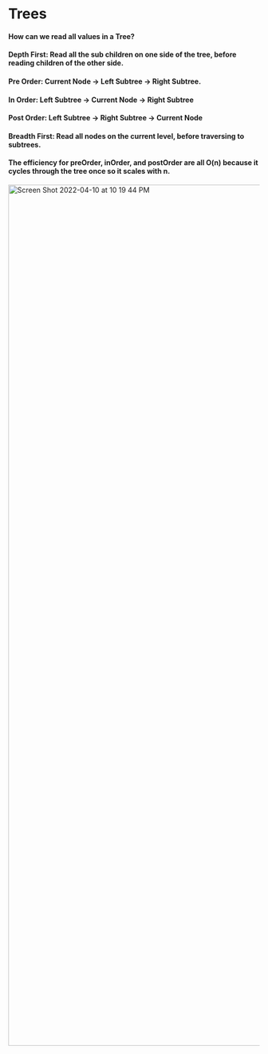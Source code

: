 # Trees

#### How can we read all values in a Tree?

#### Depth First: Read all the sub children on one side of the tree, before reading children of the other side.

#### Pre Order: Current Node -> Left Subtree -> Right Subtree.
#### In Order: Left Subtree -> Current Node -> Right Subtree
#### Post Order: Left Subtree -> Right Subtree -> Current Node
#### Breadth First: Read all nodes on the current level, before traversing to subtrees.

#### The efficiency for preOrder, inOrder, and postOrder are all O(n) because it cycles through the tree once so it scales with n.

<img width="1728" alt="Screen Shot 2022-04-10 at 10 19 44 PM" src="https://user-images.githubusercontent.com/91757275/162675551-917f02ee-351d-4442-9190-7938114e5389.png">
